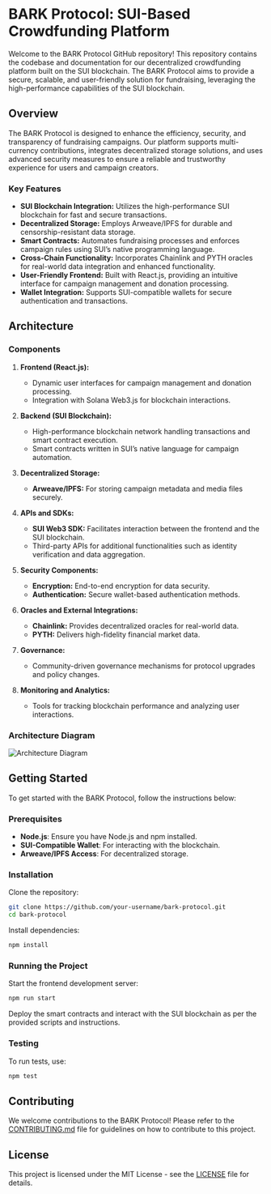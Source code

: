 # BARK Protocol: SUI-Based Crowdfunding Platform

Welcome to the BARK Protocol GitHub repository! This repository contains the codebase and documentation for our decentralized crowdfunding platform built on the SUI blockchain. The BARK Protocol aims to provide a secure, scalable, and user-friendly solution for fundraising, leveraging the high-performance capabilities of the SUI blockchain.

## Overview

The BARK Protocol is designed to enhance the efficiency, security, and transparency of fundraising campaigns. Our platform supports multi-currency contributions, integrates decentralized storage solutions, and uses advanced security measures to ensure a reliable and trustworthy experience for users and campaign creators.

### Key Features

- **SUI Blockchain Integration:** Utilizes the high-performance SUI blockchain for fast and secure transactions.
- **Decentralized Storage:** Employs Arweave/IPFS for durable and censorship-resistant data storage.
- **Smart Contracts:** Automates fundraising processes and enforces campaign rules using SUI’s native programming language.
- **Cross-Chain Functionality:** Incorporates Chainlink and PYTH oracles for real-world data integration and enhanced functionality.
- **User-Friendly Frontend:** Built with React.js, providing an intuitive interface for campaign management and donation processing.
- **Wallet Integration:** Supports SUI-compatible wallets for secure authentication and transactions.

## Architecture

### Components

1. **Frontend (React.js):**
   - Dynamic user interfaces for campaign management and donation processing.
   - Integration with Solana Web3.js for blockchain interactions.

2. **Backend (SUI Blockchain):**
   - High-performance blockchain network handling transactions and smart contract execution.
   - Smart contracts written in SUI’s native language for campaign automation.

3. **Decentralized Storage:**
   - **Arweave/IPFS:** For storing campaign metadata and media files securely.

4. **APIs and SDKs:**
   - **SUI Web3 SDK:** Facilitates interaction between the frontend and the SUI blockchain.
   - Third-party APIs for additional functionalities such as identity verification and data aggregation.

5. **Security Components:**
   - **Encryption:** End-to-end encryption for data security.
   - **Authentication:** Secure wallet-based authentication methods.

6. **Oracles and External Integrations:**
   - **Chainlink:** Provides decentralized oracles for real-world data.
   - **PYTH:** Delivers high-fidelity financial market data.

7. **Governance:**
   - Community-driven governance mechanisms for protocol upgrades and policy changes.

8. **Monitoring and Analytics:**
   - Tools for tracking blockchain performance and analyzing user interactions.

### Architecture Diagram

![Architecture Diagram](path-to-architecture-diagram.png)

## Getting Started

To get started with the BARK Protocol, follow the instructions below:

### Prerequisites

- **Node.js**: Ensure you have Node.js and npm installed.
- **SUI-Compatible Wallet**: For interacting with the blockchain.
- **Arweave/IPFS Access**: For decentralized storage.

### Installation

Clone the repository:

```bash
git clone https://github.com/your-username/bark-protocol.git
cd bark-protocol
```

Install dependencies:

```bash
npm install
```

### Running the Project

Start the frontend development server:

```bash
npm run start
```

Deploy the smart contracts and interact with the SUI blockchain as per the provided scripts and instructions.

### Testing

To run tests, use:

```bash
npm test
```

## Contributing

We welcome contributions to the BARK Protocol! Please refer to the [CONTRIBUTING.md](CONTRIBUTING.md) file for guidelines on how to contribute to this project.

## License

This project is licensed under the MIT License - see the [LICENSE](LICENSE) file for details.
